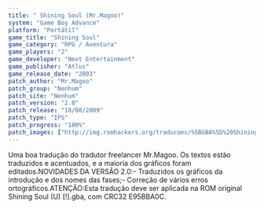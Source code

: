 ```yaml
---
title: " Shining Soul (Mr.Magoo)"
system: "Game Boy Advance"
platform: "Portátil"
game_title: "Shining Soul"
game_category: "RPG / Aventura"
game_players: "2"
game_developer: "Next Entertainment"
game_publisher: "Atlus"
game_release_date: "2003"
patch_author: "Mr.Magoo"
patch_group: "Nenhum"
patch_site: "Nenhum"
patch_version: "2.0"
patch_release: "18/08/2009"
patch_type: "IPS"
patch_progress: "100%"
patch_images: ["http://img.romhackers.org/traducoes/%5BGBA%5D%20Shining%20Soul%20-%20Mr.Magoo%20-%201.png","http://img.romhackers.org/traducoes/%5BGBA%5D%20Shining%20Soul%20-%20Mr.Magoo%20-%202.png","http://img.romhackers.org/traducoes/%5BGBA%5D%20Shining%20Soul%20-%20Mr.Magoo%20-%203.png"]
---
```

Uma boa tradução do tradutor freelancer Mr.Magoo. Os textos estão traduzidos e acentuados, e a maioria dos gráficos foram editados.NOVIDADES DA VERSÃO 2.0:- Traduzidos os gráficos da introdução e dos nomes das fases;- Correção de vários erros ortográficos.ATENÇÃO:Esta tradução deve ser aplicada na ROM original Shining Soul (U) [!].gba, com CRC32 E95BBA0C.